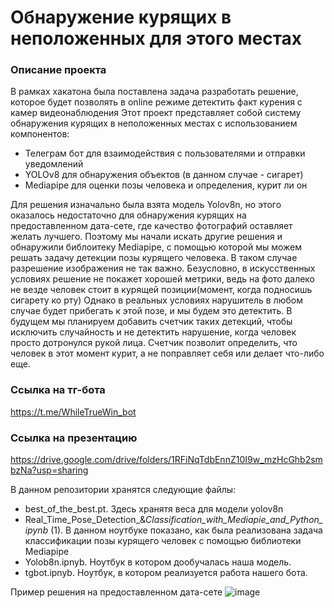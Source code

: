 # Обнаружение курящих в неположенных для этого местах
### Описание проекта
В рамках хакатона была поставлена задача разработать решение, которое будет позволять в online режимe детектить факт курения с камер видеонаблюдения
Этот проект представляет собой систему обнаружения курящих в неположенных местах с использованием компонентов:
- Телеграм бот для взаимодействия с пользователями и отправки уведомлений
- YOLOv8 для обнаружения объектов (в данном случае - сигарет)
- Mediapipe для оценки позы человека и определения, курит ли он

Для решения изначально была взята модель Yolov8n, но этого оказалось недостаточно для обнаружения курящих на предоставленном дата-сете,
где качество фотографий оставляет желать лучшего. Поэтому мы начали искать другие решения и обнаружили библоитеку Mediapipe, с помощью которой
мы можем решать задачу детекции позы курящего человека. В таком случае разрешение изображения не так важно.
Безусловно, в искусственных условиях решение не покажет хорошей метрики, ведь на фото далеко не везде человек стоит в курящей позиции(момент, когда подносишь сигарету ко рту)
Однако в реальных условиях нарушитель в любом случае будет прибегать к этой позе, и мы будем это детектить. В будущем мы планируем добавить счетчик таких детекций, чтобы
исключить случайность и не детектить нарушение, когда человек просто дотронулся рукой лица. Счетчик позволит определить, что человек в этот момент курит, а не
поправляет себя или делает что-либо еще.

### Ссылка на тг-бота
https://t.me/WhileTrueWin_bot
### Ссылка на презентацию
https://drive.google.com/drive/folders/1RFiNqTdbEnnZ10I9w_mzHcGhb2smbzNa?usp=sharing

В данном репозитории хранятся следующие файлы:
- best_of_the_best.pt. Здесь хранятя веса для модели yolov8n
- Real_Time_Pose_Detection_&_Classification_with_Mediapie_and_Python_ipynb_ (1). В данном ноутбуке показано,
  как была реализована задача классификации позы курящего человек с помощью библиотеки Mediapipe
- Yolob8n.ipnyb. Ноутбук в котором дообучалась наша модель.
- tgbot.ipnyb. Ноутбук, в котором реализуется работа нашего бота.

Пример решения на предоставленном дата-сете
  ![image](https://github.com/Alvar1000/Matching/assets/149209840/0035ed92-c72d-4339-bc3b-81d7b97e97d2)
